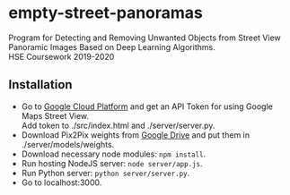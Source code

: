 # empty-street-panoramas
Program for Detecting and Removing Unwanted Objects from Street View Panoramic Images Based on Deep Learning Algorithms.\
HSE Coursework 2019-2020

## Installation

- Go to [Google Cloud Platform](https://console.cloud.google.com/) and get an API Token for using Google Maps Street View.\
Add token to ./src/index.html and ./server/server.py.
- Download Pix2Pix weights from [Google Drive](https://drive.google.com/open?id=1hCMmaPRyl2nLeTOgP4wMuygEPsR3WyB3) and put them in ./server/models/weights.
- Download necessary node modules: `npm install`.
- Run hosting NodeJS server: `node server/app.js`.
- Run Python server: `python server/server.py`.
- Go to localhost:3000.
